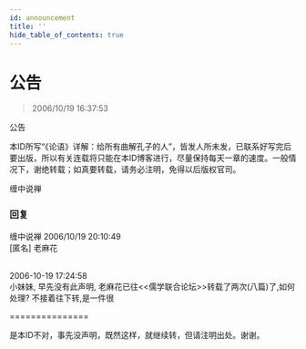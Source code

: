 ```yaml
---
id: announcement
title: ''
hide_table_of_contents: true
---
```


# 公告

> 2006/10/19 16:37:53

<div style={{color: 'red', fontWeight: 'bold'}}>

公告

本ID所写“《论语》详解：给所有曲解孔子的人”，皆发人所未发，已联系好写完后要出版，所以有关连载将只能在本ID博客进行，尽量保持每天一章的速度。一般情况下，谢绝转载；如真要转载，请务必注明，免得以后版权官司。

缠中说禅

</div>

### 回复

<div class='blog-comment'>
<span class='blog-comment-chan'>缠中说禅</span> 2006/10/19 20:10:49<br/>
[匿名] 老麻花 <br/><br/>

 
2006-10-19 17:24:58 <br/>
小妹妹, 早先没有此声明, 老麻花已往<<儒学联合论坛>>转载了两次(八篇)了,如何处理? 不接着往下转,是一件很 
 
===============<br/>

是本ID不对，事先没声明，既然这样，就继续转，但请注明出处。谢谢。
</div>